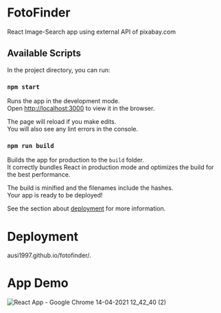 # FotoFinder

React Image-Search app using external API of pixabay.com

## Available Scripts

In the project directory, you can run:

### `npm start`

Runs the app in the development mode.\
Open [http://localhost:3000](http://localhost:3000) to view it in the browser.

The page will reload if you make edits.\
You will also see any lint errors in the console.

### `npm run build`

Builds the app for production to the `build` folder.\
It correctly bundles React in production mode and optimizes the build for the best performance.

The build is minified and the filenames include the hashes.\
Your app is ready to be deployed!

See the section about [deployment](https://facebook.github.io/create-react-app/docs/deployment) for more information.

# Deployment

ausi1997.github.io/fotofinder/.

# App Demo

![React App - Google Chrome 14-04-2021 12_42_40 (2)](https://user-images.githubusercontent.com/69777955/114669142-32fe3680-9d1f-11eb-875f-a3cb601acf55.png)
